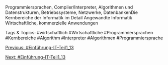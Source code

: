 Programmiersprachen, Compiler/Interpreter,
Algorithmen und Datenstrukturen,
Betriebssysteme, Netzwerke, DatenbankenDie Kernbereiche der Informatik im Detail
Angewandte Informatik
Wirtschaftliche, kommerzielle Anwendungen

   Tags & Topics:
   #wirtschaftlich
   #Wirtschaftliche
   #Programmiersprachen
   #Kernbereiche
   #Algorithm
   #Interpreter
   #Algorithmen
   #Programmiersprache

[Previous: #Einführung-IT-Teil1_13](Einführung-IT-Teil1_13.md)

[Next: #Einführung-IT-Teil1_13](Einführung-IT-Teil1_13.md)
